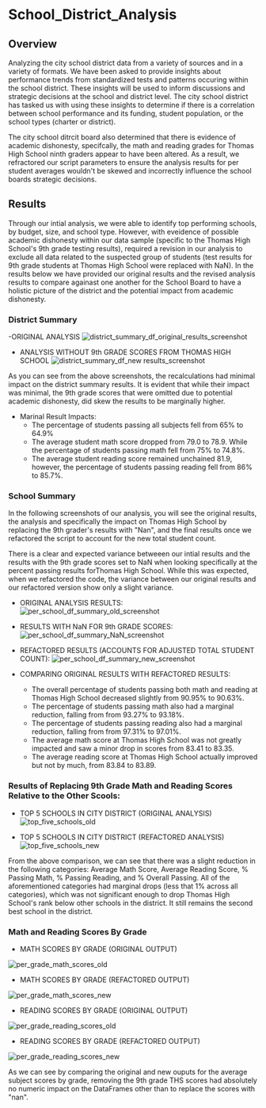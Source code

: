 # School_District_Analysis

## Overview
Analyzing the city school district data from a variety of sources and in a variety of formats. We have been asked to provide insights about performance trends from standardized tests and patterns occuring within the school district. These insights will be used to inform discussions and strategic decisions at the school and district level. The city school district has tasked us with using these insights to determine if there is a correlation between school performance and its funding, student population, or the school types (charter or district).  

The city school ditrcit board also determined that there is evidence of academic dishonesty, specifcally, the math and reading grades for Thomas High School ninth graders appear to have been altered. As a result, we refractored our script parameters to ensure the analysis results for per student averages wouldn't be skewed and incorrectly influence the school boards strategic decisions.  

## Results
Through our intial analysis, we were able to identify top performing schools, by budget, size, and school type. However, with eveidence of possible academic dishonesty within our data sample (specific to the Thomas High School's 9th grade testing results), required a revision in our analysis to exclude all data related to the suspected group of students (test results for 9th grade students at Thomas High School were replaced with NaN). In the results below we have provided our original results and the revised analysis results to compare againast one another for the School Board to have a holistic picture of the district and the potential impact from academic dishonesty. 

### District Summary
-ORIGINAL ANALYSIS
![district_summary_df_original_results_screenshot](https://github.com/Jflux05/School_District_Analysis/blob/8d5519beae5b34a7f18f52f0e7cc0d0b42a16713/Resources/district_summary_df_original.png)

- ANALYSIS WITHOUT 9th GRADE SCORES FROM THOMAS HIGH SCHOOL
![district_summary_df_new results_screenshot](https://github.com/Jflux05/School_District_Analysis/blob/8d5519beae5b34a7f18f52f0e7cc0d0b42a16713/Resources/district_summary_df_new.png)

As you can see from the above screenshots, the recalculations had minimal impact on the district summary results. It is evident that while their impact was minimal, the 9th grade scores that were omitted due to potential academic dishonesty, did skew the results to be marginally higher. 

- Marinal Result Impacts:
  - The percentage of students passing all subjects fell from 65% to 64.9%
  - The average student math score dropped from 79.0 to 78.9. While the percentage of students passing math fell from 75% to 74.8%.
  - The average student reading score remained unchained 81.9, however, the percentage of students passing reading fell from 86% to 85.7%.

### School Summary

In the following screenshots of our analysis, you will see the original results, the analysis and specifically the impact on Thomas High School by replacing the 9th grader's results with "Nan", and the final results once we refactored the script to account for the new total student count. 

There is a clear and expected variance betweeen our intial results and the results with the 9th grade scores set to NaN when looking specifically at the percent passing results forThomas High School. While this was expected, when we refactored the code, the variance between our original results and our refactored version show only a slight variance.

- ORIGINAL ANALYSIS RESULTS:
![per_school_df_summary_old_screenshot](https://github.com/Jflux05/School_District_Analysis/blob/5c488474786e57ad2b640114a7f194d08b79c08d/Resources/per_school_summary_df%20old%20screenshot.png)


- RESULTS WITH NaN FOR 9th GRADE SCORES:
![per_school_df_summary_NaN_screenshot](https://github.com/Jflux05/School_District_Analysis/blob/5c488474786e57ad2b640114a7f194d08b79c08d/Resources/per_school_summary_df_NAN_old_screenshot.png)

- REFACTORED RESULTS (ACCOUNTS FOR ADJUSTED TOTAL STUDENT COUNT):
![per_school_df_summary_new_screenshot](https://github.com/Jflux05/School_District_Analysis/blob/5c488474786e57ad2b640114a7f194d08b79c08d/Resources/per_school_summary_df_new_screenshot.png)

- COMPARING ORIGINAL RESULTS WITH REFACTORED RESULTS:
  - The overall percentage of students passing both math and reading at Thomas High School decreased slightly from 90.95% to 90.63%.
  - The percentage of students passing math also had a marginal reduction, falling from from 93.27% to 93.18%.
  - The percentage of students passing reading also had a marginal reduction, falling from from 97.31% to 97.01%.
  - The average math score at Thomas High School was not greatly impacted and saw a minor drop in scores from 83.41 to 83.35. 
  - The average reading score at Thomas High School actually improved but not by much, from 83.84 to 83.89. 

### Results of Replacing 9th Grade Math and Reading Scores Relative to the Other Scools:

- TOP 5 SCHOOLS IN CITY DISTRICT (ORIGINAL ANALYSIS)
![top_five_schools_old](https://github.com/Jflux05/School_District_Analysis/blob/287d114302ece361431ce162b7ccab4900892c91/Resources/top_5_performing_schools_old.png)

- TOP 5 SCHOOLS IN CITY DISTRICT (REFACTORED ANALYSIS)
![top_five_schools_new](https://github.com/Jflux05/School_District_Analysis/blob/287d114302ece361431ce162b7ccab4900892c91/Resources/top_5_performing_schools_new.png)

From the above comparison, we can see that there was a slight reduction in the following categories: Average Math Score, Average Reading Score, % Passing Math, % Passing Reading, and % Overall Passing. All of the aforementioned categories had marginal drops (less that 1% across all categories), which was not significant enough to drop Thomas High School's rank below other schools in the district. It still remains the second best school in the district. 


### Math and Reading Scores By Grade
- MATH SCORES BY GRADE (ORIGINAL OUTPUT)

![per_grade_math_scores_old](https://github.com/Jflux05/School_District_Analysis/blob/3915abf62ba4a23c129b988ec67dc9c8b1b2544a/Resources/per_grade_math_scores_old.png)

- MATH SCORES BY GRADE (REFACTORED OUTPUT)

![per_grade_math_scores_new](https://github.com/Jflux05/School_District_Analysis/blob/3915abf62ba4a23c129b988ec67dc9c8b1b2544a/Resources/per_grade_math_scores_new.png)

- READING SCORES BY GRADE (ORIGINAL OUTPUT)

![per_grade_reading_scores_old](https://github.com/Jflux05/School_District_Analysis/blob/3915abf62ba4a23c129b988ec67dc9c8b1b2544a/Resources/per_grade_reading_scores_old.png)


- READING SCORES BY GRADE (REFACTORED OUTPUT)

![per_grade_reading_scores_new](https://github.com/Jflux05/School_District_Analysis/blob/3915abf62ba4a23c129b988ec67dc9c8b1b2544a/Resources/per_grade_reading_scores_new.png)

As we can see by comparing the original and new ouputs for the average subject scores by grade, removing the 9th grade THS scores had absolutely no numeric impact on the DataFrames other than to replace the scores with "nan".





